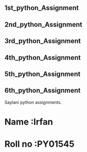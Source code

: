 ## 1st_python_Assignment
## 2nd_python_Assignment
## 3rd_python_Assignment
## 4th_python_Assignment
## 5th_python_Assignment
## 6th_python_Assignment


Saylani python assignments.

# Name :Irfan
# Roll no :PY01545



